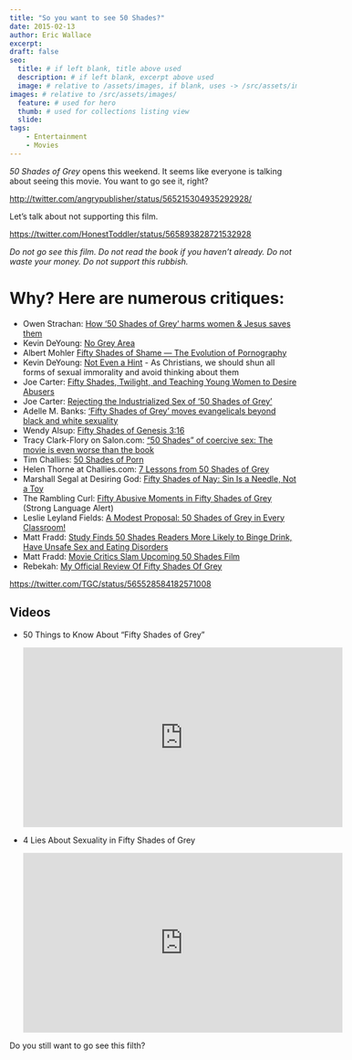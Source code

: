 ```yaml
---
title: "So you want to see 50 Shades?"
date: 2015-02-13
author: Eric Wallace
excerpt: 
draft: false
seo:
  title: # if left blank, title above used
  description: # if left blank, excerpt above used
  image: # relative to /assets/images, if blank, uses -> /src/assets/images/meta/default.png
images: # relative to /src/assets/images/
  feature: # used for hero
  thumb: # used for collections listing view
  slide:
tags:
    - Entertainment
    - Movies
---
```


_50 Shades of Grey_ opens this weekend. It seems like everyone is talking about seeing this movie. You want to go see it, right?

http://twitter.com/angrypublisher/status/565215304935292928/

Let’s talk about not supporting this film.

https://twitter.com/HonestToddler/status/565893828721532928

_Do not go see this film. Do not read the book if you haven’t already. Do not waste your money. Do not support this rubbish._

# Why? Here are numerous critiques:

- Owen Strachan: [How ‘50 Shades of Grey’ harms women & Jesus saves them](http://www.bpnews.net/44203/firstperson-how-50-shades-of-grey-harms-women-and-jesus-saves-them)
- Kevin DeYoung: [No Grey Area](http://www.thegospelcoalition.org/blogs/kevindeyoung/2015/02/11/no-grey-area/)
- Albert Mohler [Fifty Shades of Shame — The Evolution of Pornography](http://www.albertmohler.com/2015/02/13/fifty-shades-of-shame-the-evolution-of-pornography/)
- Kevin DeYoung: [Not Even a Hint](http://www.thegospelcoalition.org/blogs/kevindeyoung/2013/08/28/not-even-a-hint/) - As Christians, we should shun all forms of sexual immorality and avoid thinking about them
- Joe Carter: [Fifty Shades, Twilight, and Teaching Young Women to Desire Abusers](http://www.thegospelcoalition.org/article/fifty-shades-twilight-and-teaching-young-women-to-desire-abusers)
- Joe Carter: [Rejecting the Industrialized Sex of ‘50 Shades of Grey’](http://www.thegospelcoalition.org/article/rejecting-the-industrialized-sex-of-50-shades-of-grey)
- Adelle M. Banks: [‘Fifty Shades of Grey’ moves evangelicals beyond black and white sexuality](http://www.religionnews.com/2012/11/29/fifty-shades-of-grey-moves-evangelicals-beyond-black-and-white-sexuality/)
- Wendy Alsup: [Fifty Shades of Genesis 3:16](http://www.theologyforwomen.org/2015/02/fifty-shades-of-genesis-316.html)
- Tracy Clark-Flory on Salon.com: [“50 Shades” of coercive sex: The movie is even worse than the book](http://www.salon.com/2015/02/13/“50_shades”_of_coercive_sex_the_movie_is_even_worse_than_the_book/)
- Tim Challies: [50 Shades of Porn](http://www.challies.com/articles/50-shades-of-porn)
- Helen Thorne at Challies.com: [7 Lessons from 50 Shades of Grey](http://www.challies.com/a-la-carte/7-lessons-from-50-shades-of-grey)
- Marshall Segal at Desiring God: [Fifty Shades of Nay: Sin Is a Needle, Not a Toy](http://www.desiringgod.org/blog/posts/fifty-shades-of-nay-sin-is-a-needle-not-a-toy)
- The Rambling Curl: [Fifty Abusive Moments in Fifty Shades of Grey](http://theramblingcurl.blogspot.co.uk/2014/02/fifty-abusive-moments-in-fifty-shades.html?m=1) (Strong Language Alert)
- Leslie Leyland Fields: [A Modest Proposal: 50 Shades of Grey in Every Classroom!](http://www.leslieleylandfields.com/2015/02/a-modest-proposal-50-shades-of-grey-in.html#8P382CjDwjUtb0EP.99)
- Matt Fradd: [Study Finds 50 Shades Readers More Likely to Binge Drink, Have Unsafe Sex and Eating Disorders](http://theporneffect.com/blog/posts/study-finds-50-shades-readers-more-likely-to-binge-drink-have-unsafe-sex-and-eating-disorders)
- Matt Fradd: [Movie Critics Slam Upcoming 50 Shades Film](http://theporneffect.com/blog/posts/movie-critics-slam-upcoming-50-shades-film)
- Rebekah: [My Official Review Of Fifty Shades Of Grey](http://kluv.cbslocal.com/2015/02/13/rebekah-my-official-review-of-fifty-shades-of-grey/)

https://twitter.com/TGC/status/565528584182571008

## Videos

- 50 Things to Know About “Fifty Shades of Grey”  
    
    <iframe width="560" height="315" src="https://www.youtube.com/embed/okcS6IW9VF0" frameborder="0" allowfullscreen></iframe>
    
- 4 Lies About Sexuality in Fifty Shades of Grey  
    
    <iframe width="560" height="315" src="https://www.youtube.com/embed/dD0SS3_HLSI" frameborder="0" allowfullscreen></iframe>
    

Do you still want to go see this filth?
